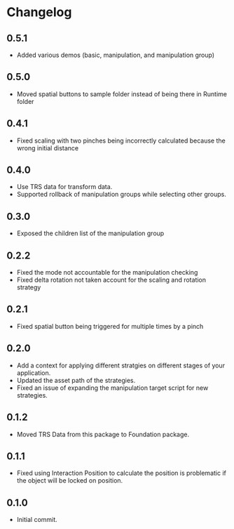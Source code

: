 # Changelog
## 0.5.1
- Added various demos (basic, manipulation, and manipulation group)

## 0.5.0
- Moved spatial buttons to sample folder instead of being there in Runtime folder

## 0.4.1
- Fixed scaling with two pinches being incorrectly calculated because the wrong initial distance

## 0.4.0
- Use TRS data for transform data.
- Supported rollback of manipulation groups while selecting other groups.

## 0.3.0
- Exposed the children list of the manipulation group

## 0.2.2
- Fixed the mode not accountable for the manipulation checking
- Fixed delta rotation not taken account for the scaling and rotation strategy

## 0.2.1
- Fixed spatial button being triggered for multiple times by a pinch

## 0.2.0
- Add a context for applying different stratgies on different stages of your application.
- Updated the asset path of the strategies.
- Fixed an issue of expanding the manipulation target script for new strategies.

## 0.1.2
- Moved TRS Data from this package to Foundation package.

## 0.1.1
- Fixed using Interaction Position to calculate the position is problematic if the object will be locked on position.

## 0.1.0
- Initial commit.
